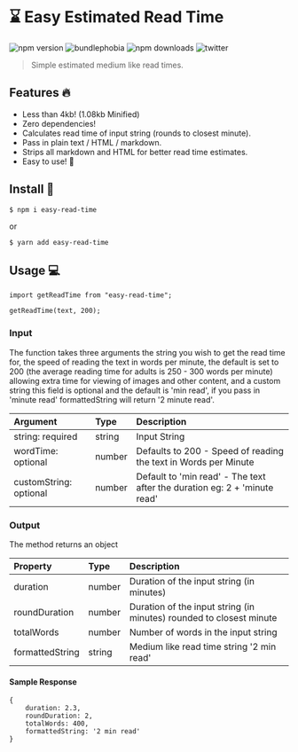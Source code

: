 # ⌛ Easy Estimated Read Time
![npm version](https://img.shields.io/npm/v/easy-read-time.svg)
![bundlephobia](https://img.shields.io/bundlephobia/min/easy-read-time.svg)
![npm downloads](https://img.shields.io/npm/dy/easy-read-time.svg)
![twitter](https://img.shields.io/twitter/follow/alexginns.svg?style=social)
> Simple estimated medium like read times.

## Features 🔥
- Less than 4kb! (1.08kb Minified)
- Zero dependencies!
- Calculates read time of input string (rounds to closest minute).
- Pass in plain text / HTML / markdown.
- Strips all markdown and HTML for better read time estimates.
- Easy to use! 💪

## Install 🔮 
```
$ npm i easy-read-time
```

or

```
$ yarn add easy-read-time
```

## Usage 💻

```
import getReadTime from "easy-read-time";

getReadTime(text, 200);
```

### Input
The function takes three arguments the string you wish to get the read time for, the speed of reading the text in words per minute, the default is set to 200 (the average reading time for adults is 250 - 300 words per minute) allowing extra time for viewing of images and other content, and a custom string this field is optional and the default is 'min read', if you pass in 'minute read' formattedString will return '2 minute read'.

| Argument  | Type | Description  |
| :------------ |:---------------|:---------------|
| string: required | string | Input String |
| wordTime: optional | number | Defaults to 200 - Speed of reading the text in Words per Minute |
| customString: optional | number | Default to 'min read' - The text after the duration eg: 2 + 'minute read' |

### Output
The method returns an object

| Property  | Type | Description  |
| :------------ | :--------------- | :---------------|
| duration | number | Duration of the input string (in minutes) |
| roundDuration | number | Duration of the input string (in minutes) rounded to closest minute |
| totalWords | number | Number of words in the input string |
| formattedString | string | Medium like read time string '2 min read' |

#### Sample Response

```
{
    duration: 2.3,
    roundDuration: 2,
    totalWords: 400,
    formattedString: '2 min read'
}
```

